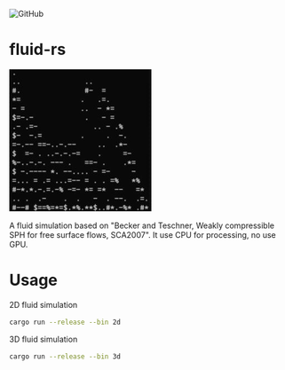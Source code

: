 ![GitHub](https://img.shields.io/github/license/GossiperLoturot/fluid-rs)

# fluid-rs

![demo](/img/demo.jpg)

A fluid simulation based on "Becker and Teschner, Weakly compressible SPH for free surface flows, SCA2007".
It use CPU for processing, no use GPU.

# Usage

2D fluid simulation
```sh
cargo run --release --bin 2d
```

3D fluid simulation
```sh
cargo run --release --bin 3d
```
